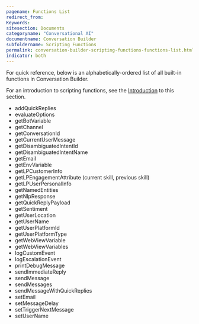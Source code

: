 ```yaml
---
pagename: Functions List
redirect_from:
Keywords:
sitesection: Documents
categoryname: "Conversational AI"
documentname: Conversation Builder
subfoldername: Scripting Functions
permalink: conversation-builder-scripting-functions-functions-list.html
indicator: both
---
```


For quick reference, below is an alphabetically-ordered list of all built-in functions in Conversation Builder.

For an introduction to scripting functions, see the [Introduction](conversation-builder-scripting-functions-introduction.html) to this section.

* addQuickReplies
* evaluateOptions
* getBotVariable
* getChannel
* getConversationId
* getCurrentUserMessage
* getDisambiguatedIntentId
* getDisambiguatedIntentName
* getEmail
* getEnvVariable
* getLPCustomerInfo
* getLPEngagementAttribute (current skill, previous skill)
* getLPUserPersonalInfo
* getNamedEntities
* getNlpResponse
* getQuickReplyPayload
* getSentiment
* getUserLocation
* getUserName
* getUserPlatformId
* getUserPlatformType
* getWebViewVariable
* getWebViewVariables
* logCustomEvent
* logEscalationEvent
* printDebugMessage
* sendImmediateReply
* sendMessage
* sendMessages
* sendMessageWithQuickReplies
* setEmail
* setMessageDelay
* setTriggerNextMessage
* setUserName